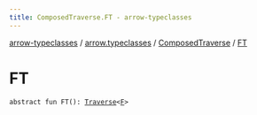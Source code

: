 ```yaml
---
title: ComposedTraverse.FT - arrow-typeclasses
---
```


[arrow-typeclasses](../../index.html) / [arrow.typeclasses](../index.html) / [ComposedTraverse](index.html) / [FT](./-f-t.html)

# FT

`abstract fun FT(): `[`Traverse`](../-traverse/index.html)`<`[`F`](index.html#F)`>`
